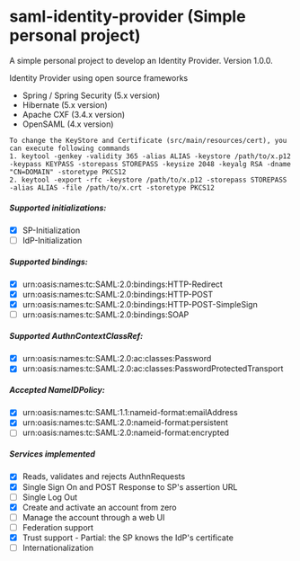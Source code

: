 # saml-identity-provider (Simple personal project)
A simple personal project to develop an Identity Provider. Version 1.0.0.  
  
Identity Provider using open source frameworks
- Spring / Spring Security (5.x version)
- Hibernate (5.x version)
- Apache CXF (3.4.x version)
- OpenSAML (4.x version)

```
To change the KeyStore and Certificate (src/main/resources/cert), you can execute following commands  
1. keytool -genkey -validity 365 -alias ALIAS -keystore /path/to/x.p12 -keypass KEYPASS -storepass STOREPASS -keysize 2048 -keyalg RSA -dname "CN=DOMAIN" -storetype PKCS12
2. keytool -export -rfc -keystore /path/to/x.p12 -storepass STOREPASS -alias ALIAS -file /path/to/x.crt -storetype PKCS12
```

##### Supported initializations: 
- [x] SP-Initialization
- [ ] IdP-Initialization

##### Supported bindings:
- [x] urn:oasis:names:tc:SAML:2.0:bindings:HTTP-Redirect
- [x] urn:oasis:names:tc:SAML:2.0:bindings:HTTP-POST
- [x] urn:oasis:names:tc:SAML:2.0:bindings:HTTP-POST-SimpleSign
- [ ] urn:oasis:names:tc:SAML:2.0:bindings:SOAP

##### Supported AuthnContextClassRef:
- [x] urn:oasis:names:tc:SAML:2.0:ac:classes:Password
- [x] urn:oasis:names:tc:SAML:2.0:ac:classes:PasswordProtectedTransport

##### Accepted NameIDPolicy:
- [x] urn:oasis:names:tc:SAML:1.1:nameid-format:emailAddress
- [x] urn:oasis:names:tc:SAML:2.0:nameid-format:persistent
- [ ] urn:oasis:names:tc:SAML:2.0:nameid-format:encrypted

##### Services implemented
- [x] Reads, validates and rejects AuthnRequests
- [x] Single Sign On and POST Response to SP's assertion URL
- [ ] Single Log Out
- [x] Create and activate an account from zero
- [ ] Manage the account through a web UI
- [ ] Federation support
- [x] Trust support - Partial: the SP knows the IdP's certificate
- [ ] Internationalization
